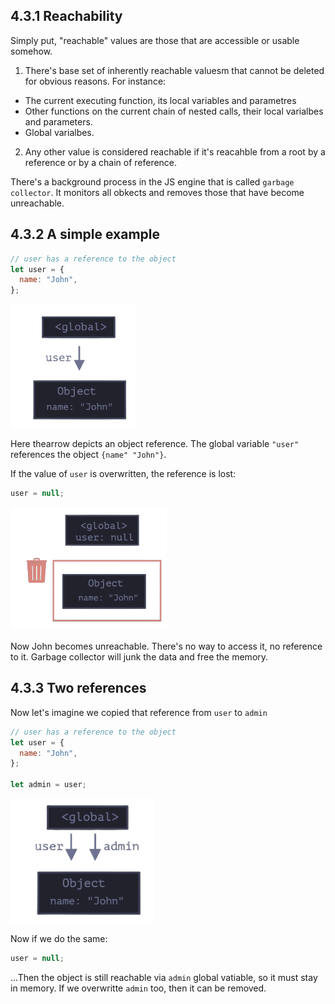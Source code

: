 ## 4.3.1 Reachability

Simply put, "reachable" values are those that are accessible or usable somehow.

1. There's base set of inherently reachable valuesm that cannot be deleted for obvious reasons.
   For instance:

- The current executing function, its local variables and parametres
- Other functions on the current chain of nested calls, their local varialbes and parameters.
- Global varialbes.

2. Any other value is considered reachable if it's reacahble from a root by a reference or by a chain of reference.

There's a background process in the JS engine that is called `garbage collector`.
It monitors all obkects and removes those that have become unreachable.

## 4.3.2 A simple example

```js
// user has a reference to the object
let user = {
  name: "John",
};
```

<img src="../img/a_simple_example.png" width="200px"/>

Here thearrow depicts an object reference. The global variable `"user"` references the object `{name" "John"}`.

If the value of `user` is overwritten, the reference is lost:

```js
user = null;
```

<img src="../img/a simple example 2.png" width="250px"/>

Now John becomes unreachable. There's no way to access it, no reference to it.
Garbage collector will junk the data and free the memory.

## 4.3.3 Two references

Now let's imagine we copied that reference from `user` to `admin`

```js
// user has a reference to the object
let user = {
  name: "John",
};

let admin = user;
```

<img src="../img/two reference.png" width="230px">

Now if we do the same:

```js
user = null;
```

...Then the object is still reachable via `admin` global vatiable, so it must stay in memory. If we overwritte `admin` too, then it can be removed.
